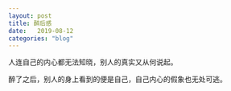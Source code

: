 ```yaml
---
layout: post
title: 醉后感
date:   2019-08-12
categories: "blog"
---
```


人连自己的内心都无法知晓，别人的真实又从何说起。   

醉了之后，别人的身上看到的便是自己，自己内心的假象也无处可逃。  